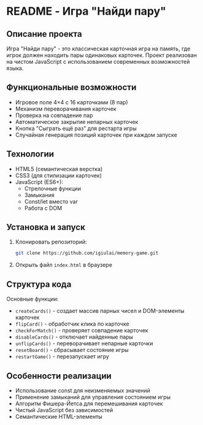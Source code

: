 # README - Игра "Найди пару"

## Описание проекта
Игра "Найди пару" - это классическая карточная игра на память, где игрок должен находить пары одинаковых карточек. Проект реализован на чистом JavaScript с использованием современных возможностей языка.

## Функциональные возможности
- Игровое поле 4×4 с 16 карточками (8 пар)
- Механизм переворачивания карточек
- Проверка на совпадение пар
- Автоматическое закрытие непарных карточек
- Кнопка "Сыграть ещё раз" для рестарта игры
- Случайная генерация позиций карточек при каждом запуске

## Технологии
- HTML5 (семантическая верстка)
- CSS3 (для стилизации карточек)
- JavaScript (ES6+):
  - Стрелочные функции
  - Замыкания
  - Const/let вместо var
  - Работа с DOM

## Установка и запуск
1. Клонировать репозиторий:
   ```bash
   git clone https://github.com/igiulai/memory-game.git
   ```
2. Открыть файл `index.html` в браузере

## Структура кода
Основные функции:
- `createCards()` - создает массив парных чисел и DOM-элементы карточек
- `flipCard()` - обработчик клика по карточке
- `checkForMatch()` - проверяет совпадение карточек
- `disableCards()` - отключает найденные пары
- `unflipCards()` - переворачивает непарные карточки
- `resetBoard()` - сбрасывает состояние игры
- `restartGame()` - перезапускает игру

## Особенности реализации
- Использование const для неизменяемых значений
- Применение замыканий для управления состоянием игры
- Алгоритм Фишера-Йетса для перемешивания карточек
- Чистый JavaScript без зависимостей
- Семантические HTML-элементы
